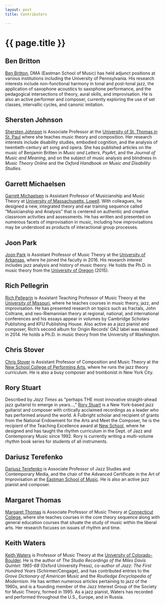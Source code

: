 ```yaml
---
layout: post
title: Contributors

---
```


{{ page.title }}
================

## Ben Britton

[Ben Britton](http://www.benbrittonjazz.com/), DMA (Eastman School of Music) has held adjunct positions at various institutions including the University of Pennsylvania. His research interests include non-functional harmony in tonal and post-tonal jazz, the application of saxophone acoustics to saxophone performance, and the pedagogical intersections of theory, aural skills, and improvisation. He is also an active performer and composer, currently exploring the use of set classes, intervallic cycles, and canonic imitation.

## Shersten Johnson

[Shersten Johnson](https://www.stthomas.edu/music/faculty/johnson-shersten.html) is Associate Professor at the [University of St. Thomas in St. Paul](https://www.stthomas.edu/music/) where she teaches music theory and composition. Her research interests include disability studies, embodied cognition, and the analysis of twentieth-century art song and opera. She has published articles on the music of Benjamin Britten in *Music and Letters*, *PsyArt*, and the *Journal of Music and Meaning*, and on the subject of music analysis and blindness in *Music Theory Online* and the *Oxford Handbook on Music and Disability Studies*.

## Garrett Michaelsen

[Garrett Michaelsen](https://www.uml.edu/FAHSS/music/faculty/Michaelsen-Garrett.aspx) is Assistant Professor of Musicianship and Music Theory at [University of Massachusetts, Lowell](https://www.uml.edu/FAHSS/music/default.aspx). With colleagues, he designed a new, integrated theory and ear training sequence called “Musicianship and Analysis” that is centered on authentic and creative classroom activities and assessments. He has written and presented on numerous facets of improvisation in music, including how improvisations may be understood as products of interactional group processes.

## Joon Park

[Joon Park](https://uark.academia.edu/JoonPark) is Assistant Professor of Music Theory at the [University of Arkansas](http://fulbright.uark.edu/departments/music/), where he joined the faculty in 2016. His research interest includes jazz analysis and history of music theory. He holds the Ph.D. in music theory from the [University of Oregon](https://music.uoregon.edu/) (2015).

## Rich Pellegrin

[Rich Pellegrin](https://music.missouri.edu/people/rich-pellegrin) is Assistant Teaching Professor of Music Theory at the [University of Missouri](https://music.missouri.edu/), where he teaches courses in music theory, jazz, and improvisation. He has presented research on topics such as fractals, John Coltrane, and neo-Riemannian theory at regional, national, and international conferences and his essays appear in volumes by Cambridge Scholars Publishing and KFU Publishing House. Also active as a jazz pianist and composer, Rich’s second album for Origin Records’ OA2 label was released in 2014. He holds a Ph.D. in music theory from the University of Washington.

## Chris Stover

[Chris Stover](http://www.newschool.edu/jazz/faculty-az/?id=4e44-4d32-4d6a-4977) is Assistant Professor of Composition and Music Theory at the [New School College of Performing Arts](http://www.newschool.edu/jazz/), where he runs the jazz theory curriculum. He is also a busy composer and trombonist in New York City.  

## Rory Stuart

Described by *Jazz Times* as "perhaps THE most innovative straight-ahead jazz guitarist to emerge in years…," [Rory Stuart](http://www.rorystuart.com/) is a New York-based jazz guitarist and composer with critically acclaimed recordings as a leader who has performed around the world. A Fulbright scholar and recipient of grants from the National Endowment for the Arts and Meet the Composer, he is the recipient of the Teaching Excellence award at [New School](http://www.newschool.edu/jazz/), where he designed and has taught the rhythm curriculum in the Dept. of Jazz and Contemporary Music since 1992. Rory is currently writing a multi-volume rhythm book series for students of all instruments.

## Dariusz Terefenko

[Dariusz Terefenko](http://www.esm.rochester.edu/faculty/terefenko_dariusz/) is Associate Professor of Jazz Studies and Contemporary Media, and the chair of the Advanced Certificate in the Art of Improvisation at the [Eastman School of Music](http://www.esm.rochester.edu/). He is also an active jazz pianist and composer.

## Margaret Thomas

[Margaret Thomas](https://www.conncoll.edu/directories/faculty-profiles/margaret-thomas/) is Associate Professor of Music Theory at [Connecticut College](https://www.conncoll.edu/academics/majors-departments-programs/departments/music/), where she teaches courses in the core theory sequence along with general education courses that situate the study of music within the liberal arts. Her research focuses on issues of rhythm and time.

## Keith Waters

[Keith Waters](http://www.colorado.edu/music/keith-waters) is Professor of Music Theory at the [University of Colorado-Boulder](http://www.colorado.edu/music/). He is the author of *The Studio Recordings of the Miles Davis Quintet: 1965-68* (Oxford University Press), co-author of *Jazz: The First Hundred Years* (Schirmer/Cengage), and has contributed entries to the *Grove Dictionary of American Music* and the *Routledge Encyclopedia of Modernism*. He has written numerous articles pertaining to jazz of the 1960s, and is a founding member of the Jazz Interest Group of the Society for Music Theory, formed in 1995. As a jazz pianist, Waters has recorded and performed throughout the U.S., Europe, and in Russia.